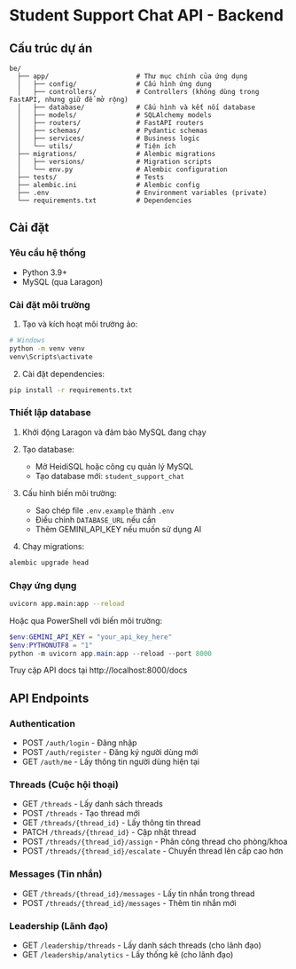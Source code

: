 # Student Support Chat API - Backend

## Cấu trúc dự án

```
be/
  ├── app/                      # Thư mục chính của ứng dụng
  │   ├── config/               # Cấu hình ứng dụng
  │   ├── controllers/          # Controllers (không dùng trong FastAPI, nhưng giữ để mở rộng)
  │   ├── database/             # Cấu hình và kết nối database
  │   ├── models/               # SQLAlchemy models
  │   ├── routers/              # FastAPI routers
  │   ├── schemas/              # Pydantic schemas
  │   ├── services/             # Business logic
  │   └── utils/                # Tiện ích
  ├── migrations/               # Alembic migrations
  │   ├── versions/             # Migration scripts
  │   └── env.py                # Alembic configuration
  ├── tests/                    # Tests
  ├── alembic.ini               # Alembic config
  ├── .env                      # Environment variables (private)
  └── requirements.txt          # Dependencies
```

## Cài đặt

### Yêu cầu hệ thống

- Python 3.9+
- MySQL (qua Laragon)

### Cài đặt môi trường

1. Tạo và kích hoạt môi trường ảo:

```bash
# Windows
python -m venv venv
venv\Scripts\activate
```

2. Cài đặt dependencies:

```bash
pip install -r requirements.txt
```

### Thiết lập database

1. Khởi động Laragon và đảm bảo MySQL đang chạy

2. Tạo database:
   - Mở HeidiSQL hoặc công cụ quản lý MySQL
   - Tạo database mới: `student_support_chat`

3. Cấu hình biến môi trường:
   - Sao chép file `.env.example` thành `.env`
   - Điều chỉnh `DATABASE_URL` nếu cần
   - Thêm GEMINI_API_KEY nếu muốn sử dụng AI

4. Chạy migrations:

```bash
alembic upgrade head
```

### Chạy ứng dụng

```bash
uvicorn app.main:app --reload
```

Hoặc qua PowerShell với biến môi trường:
```powershell
$env:GEMINI_API_KEY = "your_api_key_here"
$env:PYTHONUTF8 = "1"
python -m uvicorn app.main:app --reload --port 8000
```

Truy cập API docs tại http://localhost:8000/docs

## API Endpoints

### Authentication
- POST `/auth/login` - Đăng nhập
- POST `/auth/register` - Đăng ký người dùng mới
- GET `/auth/me` - Lấy thông tin người dùng hiện tại

### Threads (Cuộc hội thoại)
- GET `/threads` - Lấy danh sách threads
- POST `/threads` - Tạo thread mới
- GET `/threads/{thread_id}` - Lấy thông tin thread
- PATCH `/threads/{thread_id}` - Cập nhật thread
- POST `/threads/{thread_id}/assign` - Phân công thread cho phòng/khoa
- POST `/threads/{thread_id}/escalate` - Chuyển thread lên cấp cao hơn

### Messages (Tin nhắn)
- GET `/threads/{thread_id}/messages` - Lấy tin nhắn trong thread
- POST `/threads/{thread_id}/messages` - Thêm tin nhắn mới

### Leadership (Lãnh đạo)
- GET `/leadership/threads` - Lấy danh sách threads (cho lãnh đạo)
- GET `/leadership/analytics` - Lấy thống kê (cho lãnh đạo)
